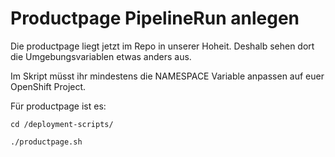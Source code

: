 # Productpage PipelineRun anlegen

Die productpage liegt jetzt im Repo in unserer Hoheit. Deshalb sehen dort die Umgebungsvariablen etwas anders aus.

Im Skript müsst ihr mindestens die NAMESPACE Variable anpassen auf euer OpenShift Project.

Für productpage ist es:

```text
cd /deployment-scripts/
```

```text
./productpage.sh
```



